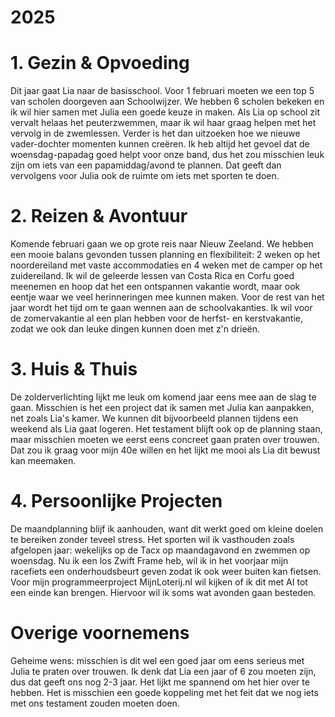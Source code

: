 ###
# 2025
###

# 1. Gezin & Opvoeding
Dit jaar gaat Lia naar de basisschool. Voor 1 februari moeten we een top 5 van scholen doorgeven aan Schoolwijzer. We hebben 6 scholen bekeken en ik wil hier samen met Julia een goede keuze in maken. Als Lia op school zit vervalt helaas het peuterzwemmen, maar ik wil haar graag helpen met het vervolg in de zwemlessen. Verder is het dan uitzoeken hoe we nieuwe vader-dochter momenten kunnen creëren. Ik heb altijd het gevoel dat de woensdag-papadag goed helpt voor onze band, dus het zou misschien leuk zijn om iets van een papamiddag/avond te plannen. Dat geeft dan vervolgens voor Julia ook de ruimte om iets met sporten te doen.

# 2. Reizen & Avontuur
Komende februari gaan we op grote reis naar Nieuw Zeeland. We hebben een mooie balans gevonden tussen planning en flexibiliteit: 2 weken op het noordereiland met vaste accommodaties en 4 weken met de camper op het zuidereiland. Ik wil de geleerde lessen van Costa Rica en Corfu goed meenemen en hoop dat het een ontspannen vakantie wordt, maar ook eentje waar we veel herinneringen mee kunnen maken. Voor de rest van het jaar wordt het tijd om te gaan wennen aan de schoolvakanties. Ik wil voor de zomervakantie al een plan hebben voor de herfst- en kerstvakantie, zodat we ook dan leuke dingen kunnen doen met z'n drieën.

# 3. Huis & Thuis
De zolderverlichting lijkt me leuk om komend jaar eens mee aan de slag te gaan. Misschien is het een project dat ik samen met Julia kan aanpakken, net zoals Lia's kamer. We kunnen dit bijvoorbeeld plannen tijdens een weekend als Lia gaat logeren. Het testament blijft ook op de planning staan, maar misschien moeten we eerst eens concreet gaan praten over trouwen. Dat zou ik graag voor mijn 40e willen en het lijkt me mooi als Lia dit bewust kan meemaken.

# 4. Persoonlijke Projecten
De maandplanning blijf ik aanhouden, want dit werkt goed om kleine doelen te bereiken zonder teveel stress. Het sporten wil ik vasthouden zoals afgelopen jaar: wekelijks op de Tacx op maandagavond en zwemmen op woensdag. Nu ik een los Zwift Frame heb, wil ik in het voorjaar mijn racefiets een onderhoudsbeurt geven zodat ik ook weer buiten kan fietsen. Voor mijn programmeerproject MijnLoterij.nl wil kijken of ik dit met AI tot een einde kan brengen. Hiervoor wil ik soms wat avonden gaan besteden.

# Overige voornemens

Geheime wens: misschien is dit wel een goed jaar om eens serieus met Julia te praten over trouwen. Ik denk dat Lia een jaar of 6 zou moeten zijn, dus dat geeft ons nog 2-3 jaar. Het lijkt me spannend om het hier over te hebben. Het is misschien een goede koppeling met het feit dat we nog iets met ons testament zouden moeten doen.
